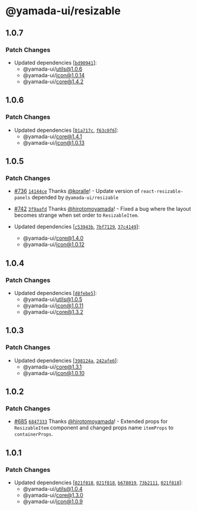 # @yamada-ui/resizable

## 1.0.7

### Patch Changes

- Updated dependencies [[`bd90941`](https://github.com/hirotomoyamada/yamada-ui/commit/bd909411b5155394bca8f714d195111cf2463d25)]:
  - @yamada-ui/utils@1.0.6
  - @yamada-ui/icon@1.0.14
  - @yamada-ui/core@1.4.2

## 1.0.6

### Patch Changes

- Updated dependencies [[`01a717c`](https://github.com/hirotomoyamada/yamada-ui/commit/01a717c877f24bd6052e7a51b5145efec2d29657), [`f63c0f6`](https://github.com/hirotomoyamada/yamada-ui/commit/f63c0f62a9664e3b5bd5afd2ca0702cba32bff00)]:
  - @yamada-ui/core@1.4.1
  - @yamada-ui/icon@1.0.13

## 1.0.5

### Patch Changes

- [#736](https://github.com/hirotomoyamada/yamada-ui/pull/736) [`14144ce`](https://github.com/hirotomoyamada/yamada-ui/commit/14144cee8ff73df146a6fe56e226e087d064abb0) Thanks [@koralle](https://github.com/koralle)! - Update version of `react-resizable-panels` depended by `@yamada-ui/resizable`

- [#742](https://github.com/hirotomoyamada/yamada-ui/pull/742) [`3f9aafd`](https://github.com/hirotomoyamada/yamada-ui/commit/3f9aafddfa8c6954da55ab6fceab8d5b1f2d7214) Thanks [@hirotomoyamada](https://github.com/hirotomoyamada)! - Fixed a bug where the layout becomes strange when set order to `ResizableItem`.

- Updated dependencies [[`c53943b`](https://github.com/hirotomoyamada/yamada-ui/commit/c53943b72eec2297af9224b25cd481f7e283edbf), [`7bf7129`](https://github.com/hirotomoyamada/yamada-ui/commit/7bf712902a58d19b31e53ff452b7195b52adf517), [`37c4149`](https://github.com/hirotomoyamada/yamada-ui/commit/37c414918eba9a7e66e6afd65b2097b9cb8ebda9)]:
  - @yamada-ui/core@1.4.0
  - @yamada-ui/icon@1.0.12

## 1.0.4

### Patch Changes

- Updated dependencies [[`d8febe5`](https://github.com/hirotomoyamada/yamada-ui/commit/d8febe550ef6159cdb1ddbcbaff1a56e310a6529)]:
  - @yamada-ui/utils@1.0.5
  - @yamada-ui/icon@1.0.11
  - @yamada-ui/core@1.3.2

## 1.0.3

### Patch Changes

- Updated dependencies [[`398124a`](https://github.com/hirotomoyamada/yamada-ui/commit/398124ac60b0481c92c9ab983d932dd405c9d7ab), [`242afe6`](https://github.com/hirotomoyamada/yamada-ui/commit/242afe6508f50d67780f36b1b411810cb08a7238)]:
  - @yamada-ui/core@1.3.1
  - @yamada-ui/icon@1.0.10

## 1.0.2

### Patch Changes

- [#685](https://github.com/hirotomoyamada/yamada-ui/pull/685) [`6847333`](https://github.com/hirotomoyamada/yamada-ui/commit/6847333ef7c3137e2ce8a5c78f91746557ed832e) Thanks [@hirotomoyamada](https://github.com/hirotomoyamada)! - Extended props for `ResizableItem` component and changed props name `itemProps` to `containerProps`.

## 1.0.1

### Patch Changes

- Updated dependencies [[`021f818`](https://github.com/hirotomoyamada/yamada-ui/commit/021f818babd2d04a8163807fa6fe8122b60738bf), [`021f818`](https://github.com/hirotomoyamada/yamada-ui/commit/021f818babd2d04a8163807fa6fe8122b60738bf), [`b678019`](https://github.com/hirotomoyamada/yamada-ui/commit/b6780198dc3441eac04bf1f7fd9210c726f32edb), [`73b2111`](https://github.com/hirotomoyamada/yamada-ui/commit/73b211195ffa3dd8a2e10897ccf103549b10906c), [`021f818`](https://github.com/hirotomoyamada/yamada-ui/commit/021f818babd2d04a8163807fa6fe8122b60738bf)]:
  - @yamada-ui/utils@1.0.4
  - @yamada-ui/core@1.3.0
  - @yamada-ui/icon@1.0.9

